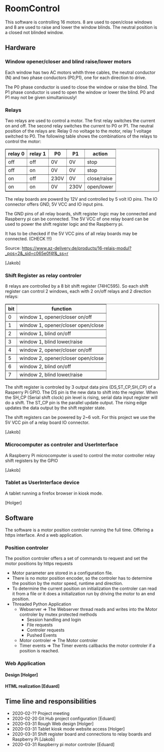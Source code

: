 # RoomControl
This software is controlling 16 motors. 8 are used to open/close windows and 8 are used to raise and lower the window blinds. The neutral position is a closed not blinded window.


## Hardware

### Window opener/closer and blind raise/lower motors
Each window has two AC motors whith three cables, the neutral conductor (N) and two phase conductors (P0,P1), one for each direction to drive. 

The P0 phase conductor is used to close the window or raise the blind. The P1 phase conductor is used to open the window or lower the blind. P0 and P1 may not be given simultaniously!

### Relays
Two relays are used to control a motor. The first relay switches the current on and off. The second relay switches the current to P0 or P1. The neutral position of the relays are: Relay 0 no voltage to the motor, relay 1 voltage switched to P0. The following table shows the combinations of the relays to control the motor:

<table border="1">
  <tr><th>relay 0</th><th>relay 1</th><th> P0 </th><th> P1 </th><th>action</th></tr>
  <tr><td> off   </td><td> off   </td><td> 0V </td><td> 0V </td><td>stop</td></tr>
  <tr><td> off   </td><td>  on   </td><td> 0V </td><td> 0V </td><td>stop</td></tr>
  <tr><td>  on   </td><td> off   </td><td>230V</td><td> 0V </td><td>close/raise</td></tr>
  <tr><td>  on   </td><td>  on   </td><td>0V  </td><td>230V</td><td>open/lower</td></tr>
</table>

The relay boards are powerd by 12V and controlled by 5 volt IO pins. The IO connector offers GND, 5V VCC and IO input pins.

The GND pins of all relay boards, shift register logic may be connected and Raspberry pi can be connected.
The 5V VCC of one relay board can be used to power the shift register logic and the Raspberry pi.

It has to be checked if the 5V VCC pins of all relay boards may be connected. (CHECK !!!)

Source: https://www.az-delivery.de/products/16-relais-modul?_pos=2&_sid=c065e0f4f&_ss=r

[Jakob]

### Shift Register as relay controler 
8 relays are controlled by a 8 bit shift register (74HC595). So each shift register can control 2 windows, each with 2 on/off relays and 2 direction relays:

<table border="1">
  <tr><th>bit</th><th>function</th></tr>
  <tr><td>0  </td><td>window 1, opener/closer on/off</td></tr>
  <tr><td>1  </td><td>window 1, opener/closer open/close</td></tr>
  <tr><td>2  </td><td>window 1, blind on/off</td></tr>
  <tr><td>3  </td><td>window 1, blind lower/raise</td></tr>
  <tr><td>4  </td><td>window 2, opener/closer on/off</td></tr>
  <tr><td>5  </td><td>window 2, opener/closer open/close</td></tr>
  <tr><td>6  </td><td>window 2, blind on/off</td></tr>
  <tr><td>7  </td><td>window 2, blind lower/raise</td></tr>
</table>

The shift register is controled by 3 output data pins (DS,ST_CP,SH_CP) of a Rasperry Pi GPIO. The DS pin is the new data to shift into the register.
When the SH_CP (Serial shift clock) pin level is rising, serial data input register will do a shift.
The ST_CP pin is the parallel update output. The rising edge updates the data output by the shift register state.

The shift registers can be powered by 2~6 volt. For this project we use the 5V VCC pin of a relay board IO connector.

[Jakob]

### Microcomputer as controler and UserInterface

A Raspberry Pi microcomputer is used to control the motor controller relay shift registers by the GPIO 

[Jakob]

### Tablet as UserInterface device

A tablet running a firefox browser in kiosk mode.

[Holger]



## Software

The software is a motor position controler running the full time. Offering a https interface. And a web application. 


### Position controler

The position controler offers a set of commands to request and set the motor positions by https requests

- Motor parameter are stored in a configuration file.
- There is no motor position encoder, so the controler has to determine the position by the motor speed, runtime and direction.
- To determine the current position on initialization the controler can read it from a file or it does a initialization run by driving the motor to an end position.
- Threaded Python Application
  - Webserver => The Webserver thread reads and writes into the Motor controler by mutex protected methods
	- Session handling and login
    - File requests
	- Controler requests
	- Pushed Events
  - Motor controler => The Motor controler
  - Timer events => The Timer events callbacks the motor controler if a position is reached.
  

### Web Application

#### Design [Holger]


#### HTML realization [Eduard]



## Time line and responsibilities

- 2020-02-?? Project meeting
- 2020-02-20 Git Hub project configuration [Eduard]
- 2020-03-31 Rough Web design [Holger]
- 2020-03-31 Tablet kiosk mode website access [Holger]
- 2020-03-31 Shift register board and connections to relay boards and Raspberry Pi [Jakob]
- 2020-03-31 Raspberry pi motor controler [Eduard]


